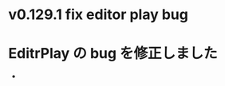 # v0.129.1 fix editor play bug

<GitHubMilestone milestone="100" closed />

<GitHubRelease tag="v0.129.1" />

# EditrPlay の bug を修正しました

- <GitHubIssue issue="2649" title="RuntimeGltfInstance missing on m_instance, causing NullReferenceException that breaks SpringBones · Issue #2649 · vrm-c/UniVRM · GitHub" />


